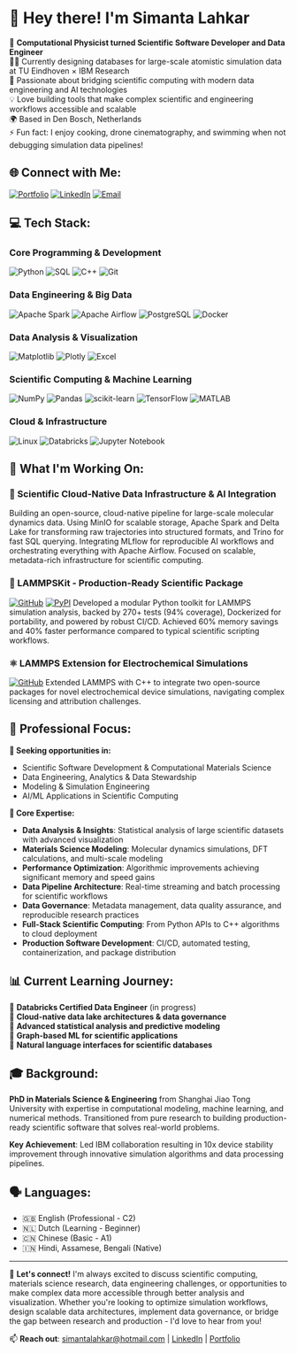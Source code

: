 # 👋 Hey there! I'm Simanta Lahkar

🔬 **Computational Physicist turned Scientific Software Developer and Data Engineer**<br>
🧑‍💻 Currently designing databases for large-scale atomistic simulation data at TU Eindhoven × IBM Research<br>
🚀 Passionate about bridging scientific computing with modern data engineering and AI technologies<br>
💡 Love building tools that make complex scientific and engineering workflows accessible and scalable<br>
🌍 Based in Den Bosch, Netherlands<br>
⚡ Fun fact: I enjoy cooking, drone cinematography, and swimming when not debugging simulation data pipelines!

## 🌐 Connect with Me:
[![Portfolio](https://img.shields.io/website?url=https://simantalahkar.github.io/&logoColor=white)](https://simantalahkar.github.io/) [![LinkedIn](https://img.shields.io/badge/LinkedIn-%230077B5.svg?logo=linkedin&logoColor=white)](https://linkedin.com/in/slahkar) [![Email](https://img.shields.io/badge/Email-D14836?logo=gmail&logoColor=white)](mailto:simantalahkar@hotmail.com)

## 💻 Tech Stack:

### Core Programming & Development
![Python](https://img.shields.io/badge/python-3670A0?style=for-the-badge&logo=python&logoColor=ffdd54) ![SQL](https://img.shields.io/badge/sql-%2307405e.svg?style=for-the-badge&logo=sqlite&logoColor=white) ![C++](https://img.shields.io/badge/c++-%2300599C.svg?style=for-the-badge&logo=c%2B%2B&logoColor=white) ![Git](https://img.shields.io/badge/git-%23F05033.svg?style=for-the-badge&logo=git&logoColor=white)

### Data Engineering & Big Data
![Apache Spark](https://img.shields.io/badge/Apache%20Spark-FDEE21?style=for-the-badge&logo=apachespark&logoColor=black) ![Apache Airflow](https://img.shields.io/badge/Apache%20Airflow-017CEE?style=for-the-badge&logo=Apache%20Airflow&logoColor=white) ![PostgreSQL](https://img.shields.io/badge/postgresql-%23316192.svg?style=for-the-badge&logo=postgresql&logoColor=white) ![Docker](https://img.shields.io/badge/docker-%230db7ed.svg?style=for-the-badge&logo=docker&logoColor=white)

### Data Analysis & Visualization
![Matplotlib](https://img.shields.io/badge/Matplotlib-%23ffffff.svg?style=for-the-badge&logo=Matplotlib&logoColor=black) ![Plotly](https://img.shields.io/badge/Plotly-%233F4F75.svg?style=for-the-badge&logo=plotly&logoColor=white) ![Excel](https://img.shields.io/badge/Microsoft_Excel-217346?style=for-the-badge&logo=microsoft-excel&logoColor=white)

### Scientific Computing & Machine Learning
![NumPy](https://img.shields.io/badge/numpy-%23013243.svg?style=for-the-badge&logo=numpy&logoColor=white) ![Pandas](https://img.shields.io/badge/pandas-%23150458.svg?style=for-the-badge&logo=pandas&logoColor=white) ![scikit-learn](https://img.shields.io/badge/scikit--learn-%23F7931E.svg?style=for-the-badge&logo=scikit-learn&logoColor=white) ![TensorFlow](https://img.shields.io/badge/TensorFlow-%23FF6F00.svg?style=for-the-badge&logo=TensorFlow&logoColor=white) ![MATLAB](https://img.shields.io/badge/MATLAB-0076A8?style=for-the-badge&logo=mathworks&logoColor=white)

### Cloud & Infrastructure
![Linux](https://img.shields.io/badge/Linux-FCC624?style=for-the-badge&logo=linux&logoColor=black) ![Databricks](https://img.shields.io/badge/Databricks-FF3621?style=for-the-badge&logo=Databricks&logoColor=white) ![Jupyter Notebook](https://img.shields.io/badge/jupyter-%23FA0F00.svg?style=for-the-badge&logo=jupyter&logoColor=white)

## 🚀 What I'm Working On:

### 🔬 Scientific Cloud-Native Data Infrastructure & AI Integration
Building an open-source, cloud-native pipeline for large-scale molecular dynamics data. Using MinIO for scalable storage, Apache Spark and Delta Lake for transforming raw trajectories into structured formats, and Trino for fast SQL querying. Integrating MLflow for reproducible AI workflows and orchestrating everything with Apache Airflow. Focused on scalable, metadata-rich infrastructure for scientific computing.

### 🧬 LAMMPSKit - Production-Ready Scientific Package
[![GitHub](https://img.shields.io/badge/github-%23121011.svg?style=flat&logo=github&logoColor=white)](https://github.com/simantalahkar/lammpskit) [![PyPI](https://img.shields.io/badge/PyPI-3775A9?style=flat&logo=pypi&logoColor=white)](https://pypi.org/project/lammpskit/)
Developed a modular Python toolkit for LAMMPS simulation analysis, backed by 270+ tests (94% coverage), Dockerized for portability, and powered by robust CI/CD. Achieved 60% memory savings and 40% faster performance compared to typical scientific scripting workflows.

### ⚛️ LAMMPS Extension for Electrochemical Simulations  
[![GitHub](https://img.shields.io/badge/github-%23121011.svg?style=flat&logo=github&logoColor=white)](https://github.com/simantalahkar/LAMMPS-CTIP-EChemDID)
Extended LAMMPS with C++ to integrate two open-source packages for novel electrochemical device simulations, navigating complex licensing and attribution challenges.

## 💼 Professional Focus:

**🎯 Seeking opportunities in:**
- Scientific Software Development & Computational Materials Science
- Data Engineering, Analytics & Data Stewardship  
- Modeling & Simulation Engineering
- AI/ML Applications in Scientific Computing

**🔧 Core Expertise:**
- **Data Analysis & Insights**: Statistical analysis of large scientific datasets with advanced visualization
- **Materials Science Modeling**: Molecular dynamics simulations, DFT calculations, and multi-scale modeling
- **Performance Optimization**: Algorithmic improvements achieving significant memory and speed gains
- **Data Pipeline Architecture**: Real-time streaming and batch processing for scientific workflows
- **Data Governance**: Metadata management, data quality assurance, and reproducible research practices
- **Full-Stack Scientific Computing**: From Python APIs to C++ algorithms to cloud deployment
- **Production Software Development**: CI/CD, automated testing, containerization, and package distribution

## 📊 Current Learning Journey:

🌱 **Databricks Certified Data Engineer** (in progress)<br>
🌱 **Cloud-native data lake architectures & data governance**<br>
🌱 **Advanced statistical analysis and predictive modeling**<br>
🌱 **Graph-based ML for scientific applications**<br>
🌱 **Natural language interfaces for scientific databases**

## 🎓 Background:

**PhD in Materials Science & Engineering** from Shanghai Jiao Tong University with expertise in computational modeling, machine learning, and numerical methods. Transitioned from pure research to building production-ready scientific software that solves real-world problems.

**Key Achievement**: Led IBM collaboration resulting in 10x device stability improvement through innovative simulation algorithms and data processing pipelines.

## 🗣️ Languages:
- 🇬🇧 English (Professional - C2)
- 🇳🇱 Dutch (Learning - Beginner) 
- 🇨🇳 Chinese (Basic - A1)
- 🇮🇳 Hindi, Assamese, Bengali (Native)

---

💬 **Let's connect!** I'm always excited to discuss scientific computing, materials science research, data engineering challenges, or opportunities to make complex data more accessible through better analysis and visualization. Whether you're looking to optimize simulation workflows, design scalable data architectures, implement data governance, or bridge the gap between research and production - I'd love to hear from you!

📫 **Reach out**: [simantalahkar@hotmail.com](mailto:simantalahkar@hotmail.com) | [LinkedIn](https://linkedin.com/in/slahkar) | [Portfolio](https://simantalahkar.github.io/)
